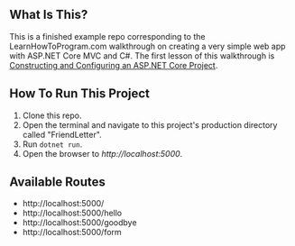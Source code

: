 ## What Is This?

This is a finished example repo corresponding to the LearnHowToProgram.com walkthrough on creating a very simple web app with ASP.NET Core MVC and C#. The first lesson of this walkthrough is [Constructing and Configuring an ASP.NET Core Project](https://www.learnhowtoprogram.com/c-and-net/basic-web-applications/constructing-and-configuring-an-asp-net-core-project).

## How To Run This Project

1. Clone this repo.
2. Open the terminal and navigate to this project's production directory called "FriendLetter". 
3. Run `dotnet run`.
4. Open the browser to _http://localhost:5000_.

## Available Routes

* http://localhost:5000/
* http://localhost:5000/hello
* http://localhost:5000/goodbye
* http://localhost:5000/form

